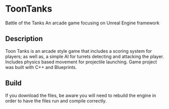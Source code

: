 # ToonTanks
Battle of the Tanks
An arcade game focusing on Unreal Engine framework

## Description
Toon Tanks is an arcade style game that includes a scoring system for
players; as well as, a simple AI for turrets detecting and attacking
the player. Includes physics based movement for projectile launching.
Game project was built with C++ and Blueprints.

## Build
If you download the files, be aware you will need to rebuild the engine
in order to have the files run and compile correctly.

